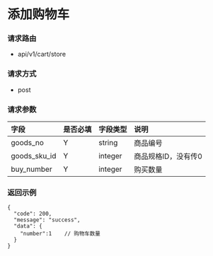 # 添加购物车

### 请求路由

* api/v1/cart/store

### 请求方式

* post

### 请求参数

| 字段           | 是否必填 | 字段类型    | 说明          |
|:-------------|:-----|:--------|:------------|
| goods_no     | Y    | string  | 商品编号        |
| goods_sku_id | Y    | integer | 商品规格ID，没有传0 |
| buy_number   | Y    | integer | 购买数量        |

### 返回示例

```
{
  "code": 200,
  "message": "success",
  "data": {
    "number":1    // 购物车数量
  }
}
```
